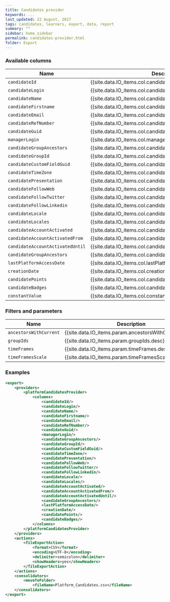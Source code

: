```yaml
---
title: Candidates provider
keywords: ...
last_updated: 22 August, 2017
tags: candidates, learners, export, data, report
summary: ""
sidebar: home_sidebar
permalink: candidates-provider.html
folder: Export
---
```


### Available columns

Name | Description
---|---
`candidateId` | {{site.data.IO_items.col.candidateId.desc}}
`candidateLogin` | {{site.data.IO_items.col.candidateLogin.desc}}
`candidateName` | {{site.data.IO_items.col.candidateName.desc}}
`candidateFirstname` | {{site.data.IO_items.col.candidateFirstname.desc}}
`candidateEmail` | {{site.data.IO_items.col.candidateEmail.desc}}
`candidateRefNumber` | {{site.data.IO_items.col.candidateRefNumber.desc}}
`candidateGuid` | {{site.data.IO_items.col.candidateGuid.desc}}
`managerLogin` | {{site.data.IO_items.col.managerLogin.desc}}
`candidateGroupAncestors` | {{site.data.IO_items.col.candidateGroupAncestors.desc}}
`candidateGroupId` | {{site.data.IO_items.col.candidateGroupId.desc}}
`candidateCustomFieldGuid` | {{site.data.IO_items.col.candidateCustomFieldGuid.desc}}
`candidateTimeZone` | {{site.data.IO_items.col.candidateTimeZone.desc}}
`candidatePresentation` | {{site.data.IO_items.col.candidatePresentation.desc}}
`candidateFollowWeb` | {{site.data.IO_items.col.candidateFollowWeb.desc}}
`candidateFollowTwitter` | {{site.data.IO_items.col.candidateFollowTwitter.desc}}
`candidateFollowLinkedin` | {{site.data.IO_items.col.candidateFollowLinkedin.desc}}
`candidateLocale` | {{site.data.IO_items.col.candidateLocale.desc}}
`candidateLocales` | {{site.data.IO_items.col.candidateLocales.desc}}
`candidateAccountActivated` | {{site.data.IO_items.col.candidateAccountActivated.desc}}
`candidateAccountActivatedFrom` | {{site.data.IO_items.col.candidateAccountActivatedFrom.desc}}
`candidateAccountActivatedUntil` | {{site.data.IO_items.col.candidateAccountActivatedUntil.desc}}
`candidateGroupAncestors` | {{site.data.IO_items.col.candidateGroupAncestors.desc}}
`lastPlatformAccessDate` | {{site.data.IO_items.col.lastPlatformAccessDate.desc}}
`creationDate` | {{site.data.IO_items.col.creationDate.desc}}
`candidatePoints` | {{site.data.IO_items.col.candidatePoints.desc}}
`candidateBadges` | {{site.data.IO_items.col.candidateBadges.desc}}
`constantValue` | {{site.data.IO_items.col.constantValue.desc}}

### Filters and parameters

Name | Description
---|---
`ancestorsWithCurrent` | {{site.data.IO_items.param.ancestorsWithCurrent.desc}}
`groupIds` | {{site.data.IO_items.param.groupIds.desc}}
`timeFrames` | {{site.data.IO_items.param.timeFrames.desc}}
`timeFramesScale` | {{site.data.IO_items.param.timeFramesScale.desc}}


### Examples
```xml
<export>
    <providers>
        <platformCandidatesProvider>
            <columns>
                <candidateId/>
                <candidateLogin/>
                <candidateName/>
                <candidateFirstname/>
                <candidateEmail/>
                <candidateRefNumber/>
                <candidateGuid/>
                <managerLogin/>
                <candidateGroupAncestors/>
                <candidateGroupId/>
                <candidateCustomFieldGuid/>
                <candidateTimeZone/>
                <candidatePresentation/>
                <candidateFollowWeb/>
                <candidateFollowTwitter/>
                <candidateFollowLinkedin/>
                <candidateLocale/>
                <candidateLocales/>
                <candidateAccountActivated/>
                <candidateAccountActivatedFrom/>
                <candidateAccountActivatedUntil/>
                <candidateGroupAncestors/>
                <lastPlatformAccessDate/>
                <creationDate/>
                <candidatePoints/>
                <candidateBadges/>
            </columns>
        </platformCandidatesProvider>
    </providers>
    <actions>
        <fileExportAction>
            <format>CSV</format>
            <encoding>UTF-8</encoding>
            <delimiter>semicolon</delimiter>
            <showHeaders>yes</showHeaders>
        </fileExportAction>
    </actions>
    <consolidators>
        <moveToFolder>
            <fileName>Platform_Candidates.csv</fileName>
    </consolidators>
</export>           
```